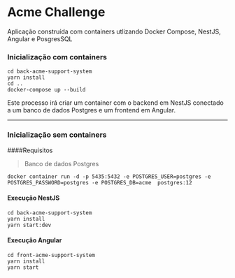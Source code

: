 # Acme Challenge

Aplicação construída com containers utlizando Docker Compose, NestJS, Angular e PosgresSQL

### Inicialização com containers

    cd back-acme-support-system
    yarn install
    cd ..
    docker-compose up --build

Este processo irá criar um container com o backend em NestJS conectado a um banco de dados Postgres e um frontend em Angular.

---

### Inicialização sem containers

####Requisitos

> Banco de dados Postgres

    docker container run -d -p 5435:5432 -e POSTGRES_USER=postgres -e POSTGRES_PASSWORD=postgres -e POSTGRES_DB=acme  postgres:12

#### Execução NestJS

    cd back-acme-support-system
    yarn install
    yarn start:dev

#### Execução Angular

    cd front-acme-support-system
    yarn install
    yarn start
